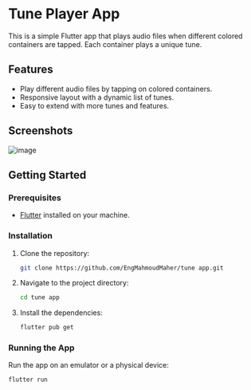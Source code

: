 # Tune Player App

This is a simple Flutter app that plays audio files when different colored containers are tapped. Each container plays a unique tune.

## Features

- Play different audio files by tapping on colored containers.
- Responsive layout with a dynamic list of tunes.
- Easy to extend with more tunes and features.

## Screenshots

![image](https://github.com/user-attachments/assets/63209657-46c0-4158-bf5a-98fe493bf1e9)


## Getting Started

### Prerequisites

- [Flutter](https://flutter.dev/docs/get-started/install) installed on your machine.

### Installation

1. Clone the repository:
    ```sh
    git clone https://github.com/EngMahmoudMaher/tune app.git
    ```
2. Navigate to the project directory:
    ```sh
    cd tune app
    ```
3. Install the dependencies:
    ```sh
    flutter pub get
    ```

### Running the App

Run the app on an emulator or a physical device:
```sh
flutter run
